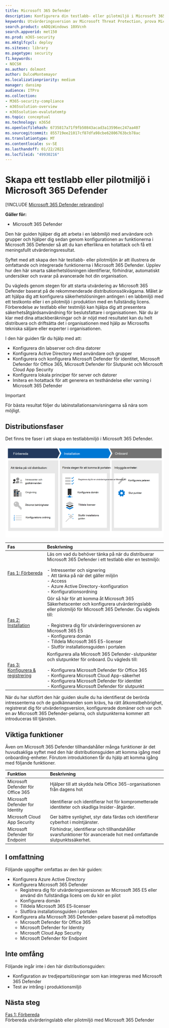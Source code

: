 ```yaml
---
title: Microsoft 365 Defender
description: Konfigurera din testlabb- eller pilotmiljö i Microsoft 365 Defender för att prova och upplev säkerhetslösningen som utformats för att skydda enheter, identiteter, data och program i organisationen.
keywords: Utvärderingsversion av Microsoft Threat Protection, prova Microsoft Threat Protection, utvärdera Microsoft Threat Protection evaluation lab, Microsoft Threat Protection Pilot, cybersäkerhet, avancerade beständiga hot, företagssäkerhet, enheter, enhet, identitet, användare, data, program, incidenter, automatiserad undersökning och åtgärd, avancerad sökning
search.product: eADQiWindows 10XVcnh
search.appverid: met150
ms.prod: m365-security
ms.mktglfcycl: deploy
ms.sitesec: library
ms.pagetype: security
f1.keywords:
- NOCSH
ms.author: dolmont
author: DulceMontemayor
ms.localizationpriority: medium
manager: dansimp
audience: ITPro
ms.collection:
- M365-security-compliance
- m365solution-overview
- m365solution-evalutatemtp
ms.topic: conceptual
ms.technology: m365d
ms.openlocfilehash: 6735817a71f9fb50843acad3a13596ec247aa407
ms.sourcegitcommit: 855719ee21017cf87dfa98cbe62806763bcb78ac
ms.translationtype: MT
ms.contentlocale: sv-SE
ms.lasthandoff: 01/22/2021
ms.locfileid: "49930216"
---
```

# <a name="create-a-microsoft-365-defender-trial-lab-or-pilot-environment"></a>Skapa ett testlabb eller pilotmiljö i Microsoft 365 Defender 

[!INCLUDE [Microsoft 365 Defender rebranding](../includes/microsoft-defender.md)]


**Gäller för:**
- Microsoft 365 Defender


Den här guiden hjälper dig att arbeta i en labbmiljö med användare och grupper och hjälper dig sedan genom konfigurationen av funktionerna i Microsoft 365 Defender så att du kan efterlikna en hotattack och få ett meningsfullt utvärderingsresultat. 

Syftet med att skapa den här testlabb- eller pilotmiljön är att illustrera de omfattande och integrerade funktionerna i Microsoft 365 Defender. Upplev hur den här smarta säkerhetslösningen identifierar, förhindrar, automatiskt undersöker och svarar på avancerade hot din organisation. 


Du vägleds genom stegen för att starta utvärdering av Microsoft 365 Defender baserat på de rekommenderade distributionssökvägarna. Målet är att hjälpa dig att konfigurera säkerhetslösningen antingen i en labbmiljö med ett testkonto eller i en pilotmiljö i produktion med en fullständig licens. Förberedelse av testlabb eller testmiljö kan hjälpa dig att presentera säkerhetsåtgärdsanvändning för beslutsfattare i organisationen. När du är klar med dina attackberäkningar och är nöjd med resultatet kan du helt distribuera och driftsätta det i organisationen med hjälp av Microsofts tekniska säljare eller experter i organisationen. 

I den här guiden får du hjälp med att:
- Konfigurera din labserver och dina datorer
- Konfigurera Active Directory med användare och grupper
- Konfigurera och konfigurera Microsoft Defender för identitet, Microsoft Defender för Office 365, Microsoft Defender för Slutpunkt och Microsoft Cloud App Security
- Konfigurera lokala principer för server och datorer
- Imitera en hotattack för att generera en testhändelse eller varning i Microsoft 365 Defender

>[!IMPORTANT]
>För bästa resultat följer du labinstallationsanvisningarna så nära som möjligt.


## <a name="deployment-phases"></a>Distributionsfaser

Det finns tre faser i att skapa en testlabbmiljö i Microsoft 365 Defender.

![Distributionsfaser: förbereda, konfigurera, registrera](../../media/evaluation-guide-phases.png)

|Fas | Beskrivning | 
|:-------|:-----|
|[Fas 1: Förbereda](prepare-mtpeval.md)| Läs om vad du behöver tänka på när du distribuerar Microsoft 365 Defender i ett testlabb eller en testmiljö: <br><br>- Intressenter och signering <br> - Att tänka på när det gäller miljön <br>- Access <br>- Azure Active Directory-konfiguration <br> - Konfigurationsordning
|[Fas 2: Installation](setup-mtpeval.md)|  Gör så här för att komma åt Microsoft 365 Säkerhetscenter och konfigurera utvärderingslabb eller pilotmiljö för Microsoft 365 Defender. Du vägleds till:<br><br>- Registrera dig för utvärderingsversionen av Microsoft 365 E5 <br>  - Konfigurera domän<br>- Tilldela Microsoft 365 E5-licenser<br>- Slutför installationsguiden i portalen|
|[Fas 3: Konfigurera & registrering](config-mtpeval.md) | Konfigurera alla Microsoft 365 Defender-slutpunkter och slutpunkter för onboard. Du vägleds till:<br><br>- Konfigurera Microsoft Defender för Office 365<br>- Konfigurera Microsoft Cloud App-säkerhet<br>- Konfigurera Microsoft Defender för identitet<br>- Konfigurera Microsoft Defender för slutpunkt


När du har slutfört den här guiden skulle du ha identifierat de berörda intressenterna och de godkännanden som krävs, ha rätt åtkomstbehörighet, registrerat dig för utvärderingsversion, konfigurerade domäner och var och en av Microsoft 365 Defender-pelarna, och slutpunkterna kommer att introduceras till tjänsten.

## <a name="key-capabilities"></a>Viktiga funktioner

Även om Microsoft 365 Defender tillhandahåller många funktioner är det huvudsakliga syftet med den här distributionsguiden att komma igång med onboarding-enheter. Förutom introduktionen får du hjälp att komma igång med följande funktioner.


Funktion | Beskrivning 
:---|:---
Microsoft Defender för Office 365 | Hjälper till att skydda hela Office 365-organisationen från dagens hot
Microsoft Defender for Identity | Identifierar och identifierar hot för komprometterade identiteter och skadliga Insider-åtgärder.
Microsoft Cloud App Security | Ger bättre synlighet, styr data färdas och identifierar cyberhot i molntjänster.
Microsoft Defender för Endpoint | Förhindrar, identifierar och tillhandahåller svarsfunktioner för avancerade hot med omfattande slutpunktssäkerhet.


## <a name="in-scope"></a>I omfattning

Följande uppgifter omfattas av den här guiden:
-   Konfigurera Azure Active Directory
-   Konfigurera Microsoft 365 Defender
    -   Registrera dig för utvärderingsversionen av Microsoft 365 E5 eller använd din fullständiga licens om du kör en pilot
    -   Konfigurera domän
    -   Tilldela Microsoft 365 E5-licenser
    -   Slutföra installationsguiden i portalen
-   Konfigurera alla Microsoft 365 Defender-pelare baserat på metodtips
    -   Microsoft Defender för Office 365
    -   Microsoft Defender for Identity
    -   Microsoft Cloud App Security
    -   Microsoft Defender för Endpoint

## <a name="out-of-scope"></a>Inte omfång

Följande ingår inte i den här distributionsguiden:

-   Konfiguration av tredjepartslösningar som kan integreras med Microsoft 365 Defender
-   Test av intrång i produktionsmiljö

## <a name="next-step"></a>Nästa steg
[Fas 1: Förbereda](prepare-mtpeval.md) 
<br> Förbereda utvärderingslabb eller pilotmiljö med Microsoft 365 Defender
